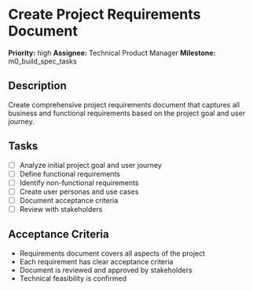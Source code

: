 # Create Project Requirements Document

**Priority:** high
**Assignee:** Technical Product Manager
**Milestone:** m0_build_spec_tasks

## Description
Create comprehensive project requirements document that captures all business and functional requirements based on the project goal and user journey.

## Tasks
- [ ] Analyze initial project goal and user journey
- [ ] Define functional requirements
- [ ] Identify non-functional requirements  
- [ ] Create user personas and use cases
- [ ] Document acceptance criteria
- [ ] Review with stakeholders

## Acceptance Criteria
- Requirements document covers all aspects of the project
- Each requirement has clear acceptance criteria
- Document is reviewed and approved by stakeholders
- Technical feasibility is confirmed